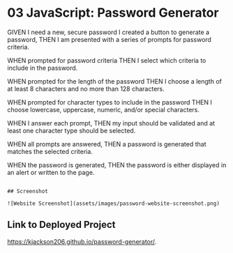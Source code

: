 # 03 JavaScript: Password Generator


GIVEN I need a new, secure password
I created a button to generate a password,
THEN I am presented with a series of prompts for password criteria.

WHEN prompted for password criteria
THEN I select which criteria to include in the password.

WHEN prompted for the length of the password
THEN I choose a length of at least 8 characters and no more than 128 characters.

WHEN prompted for character types to include in the password
THEN I choose lowercase, uppercase, numeric, and/or special characters.

WHEN I answer each prompt,
THEN my input should be validated and at least one character type should be selected.

WHEN all prompts are answered,
THEN a password is generated that matches the selected criteria.

WHEN the password is generated,
THEN the password is either displayed in an alert or written to the page.

```

## Screenshot

![Website Screenshot](assets/images/password-website-screenshot.png)

```


## Link to Deployed Project

 https://kjackson206.github.io/password-generator/.

 ```
